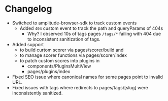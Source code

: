 
# Changelog 

- Switched to amplitude-browser-sdk to track custom events
    - Added `404` custom event to track the path and queryParams of 404s
        - Why? I observed 10s of tags pages `/tags/*` failing with 404 due to inconsistent sanitization of tags.
- Added support
    - to build curtom scorer via pages/scorer/build and
    - to manage scorer functions via pages/scorer/index
    - to patch custom scores into plugins in
      - components/PluginsMultiView
      - pages/plugins/index
- Fixed SEO issue where canonical names for some pages point to invalid URL.
- Fixed issues with tags where redirects to pages/tags/[slug] were inconsistently sanitized.
